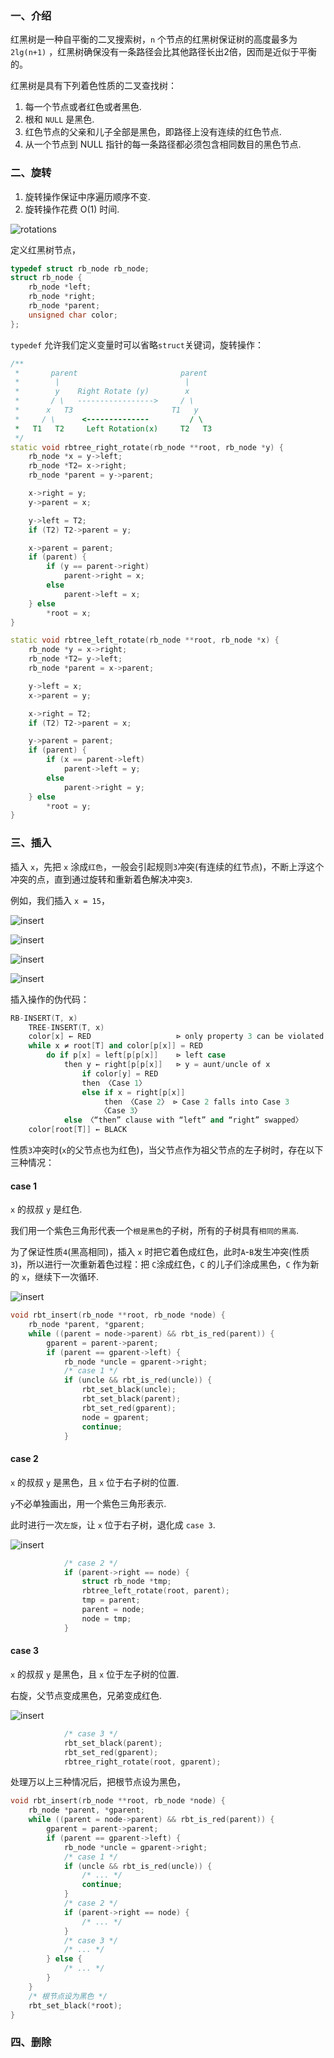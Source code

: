 ### 一、介绍

红黑树是一种自平衡的二叉搜索树，`n` 个节点的红黑树保证树的高度最多为 `2lg(n+1)` ，红黑树确保没有一条路径会比其他路径长出2倍，因而是近似于平衡的。

红黑树是具有下列着色性质的二叉查找树：
1. 每一个节点或者红色或者黑色.
2. 根和 `NULL` 是黑色.
3. 红色节点的父亲和儿子全部是黑色，即路径上没有连续的红色节点.
4. 从一个节点到 NULL 指针的每一条路径都必须包含相同数目的黑色节点. 


### 二、旋转


1. 旋转操作保证中序遍历顺序不变.
2. 旋转操作花费 O(1) 时间.

![rotations](pics/rotations.png)

定义红黑树节点，
```c++
typedef struct rb_node rb_node;
struct rb_node {
    rb_node *left;
    rb_node *right;
    rb_node *parent;
    unsigned char color;
};
```

`typedef` 允许我们定义变量时可以省略`struct`关键词，旋转操作：

```c++
/**
 *       parent                       parent
 *        |                            |
 *        y    Right Rotate (y)        x      
 *       / \   ----------------->     / \   
 *      x   T3                      T1   y        
 *     / \      <--------------         / \
 *   T1   T2     Left Rotation(x)     T2   T3
 */
static void rbtree_right_rotate(rb_node **root, rb_node *y) {
    rb_node *x = y->left;
    rb_node *T2= x->right;
    rb_node *parent = y->parent;

    x->right = y;
    y->parent = x;

    y->left = T2;
    if (T2) T2->parent = y;

    x->parent = parent;
    if (parent) {
        if (y == parent->right)
            parent->right = x;
        else
            parent->left = x;
    } else
        *root = x;
}

static void rbtree_left_rotate(rb_node **root, rb_node *x) {
    rb_node *y = x->right;
    rb_node *T2= y->left;
    rb_node *parent = x->parent;

    y->left = x;
    x->parent = y;

    x->right = T2;
    if (T2) T2->parent = x;

    y->parent = parent;
    if (parent) {
        if (x == parent->left) 
            parent->left = y;
        else 
            parent->right = y;
    } else
        *root = y;
}
```




### 三、插入

插入 `x`，先把 `x` 涂成`红色`，一般会引起规则`3`冲突(有连续的红节点)，不断上浮这个冲突的点，直到通过旋转和重新着色解决冲突`3`.

例如，我们插入 `x = 15`，

![insert](pics/insert1.png)

![insert](pics/insert2.png)

![insert](pics/insert3.png)

![insert](pics/insert4.png)


插入操作的伪代码：
```c++
RB-INSERT(T, x)
    TREE-INSERT(T, x)
    color[x] ← RED                   ⊳ only property 3 can be violated
    while x ≠ root[T] and color[p[x]] = RED
        do if p[x] = left[p[p[x]]    ⊳ left case
            then y ← right[p[p[x]]   ⊳ y = aunt/uncle of x
                if color[y] = RED
                then 〈Case 1〉
                else if x = right[p[x]]
                     then 〈Case 2〉 ⊳ Case 2 falls into Case 3
                    〈Case 3〉
            else 〈“then” clause with “left” and “right” swapped〉
    color[root[T]] ← BLACK
```

性质`3`冲突时(`x`的父节点也为红色)，当父节点作为祖父节点的左子树时，存在以下三种情况：

#### case 1

`x` 的叔叔 `y` 是红色.

我们用一个紫色三角形代表一个`根是黑色`的子树，所有的子树具有`相同的黑高`.

为了保证性质`4`(黑高相同)，插入 `x` 时把它着色成红色，此时`A`-`B`发生冲突(性质`3`)，所以进行一次重新着色过程：把 `C`涂成红色，`C` 的儿子们涂成黑色，`C` 作为新的 `x`，继续下一次循环.

![insert](pics/insert-case1.png)

```c++
void rbt_insert(rb_node **root, rb_node *node) {
    rb_node *parent, *gparent;
    while ((parent = node->parent) && rbt_is_red(parent)) {
        gparent = parent->parent;
        if (parent == gparent->left) {
            rb_node *uncle = gparent->right;
            /* case 1 */
            if (uncle && rbt_is_red(uncle)) {
                rbt_set_black(uncle);
                rbt_set_black(parent);
                rbt_set_red(gparent);
                node = gparent;
                continue;
            }
```

#### case 2

`x` 的叔叔 `y` 是黑色，且 `x` 位于右子树的位置.

`y`不必单独画出，用一个紫色三角形表示.

此时进行一次`左旋`，让 `x` 位于右子树，退化成 `case 3`.

![insert](pics/insert-case2.png)

```c++
            /* case 2 */
            if (parent->right == node) {
                struct rb_node *tmp;
                rbtree_left_rotate(root, parent);
                tmp = parent;
                parent = node;
                node = tmp;
            }
```

#### case 3

`x` 的叔叔 `y` 是黑色，且 `x` 位于左子树的位置.

右旋，父节点变成黑色，兄弟变成红色.

![insert](pics/insert-case3.png)

```c++
            /* case 3 */
            rbt_set_black(parent);
            rbt_set_red(gparent);
            rbtree_right_rotate(root, gparent);
```

处理万以上三种情况后，把根节点设为黑色，

```c++
void rbt_insert(rb_node **root, rb_node *node) {
    rb_node *parent, *gparent;
    while ((parent = node->parent) && rbt_is_red(parent)) {
        gparent = parent->parent;
        if (parent == gparent->left) {
            rb_node *uncle = gparent->right;
            /* case 1 */
            if (uncle && rbt_is_red(uncle)) {
                /* ... */
                continue;
            }
            /* case 2 */
            if (parent->right == node) {
                /* ... */
            }
            /* case 3 */
            /* ... */
        } else {
            /* ... */
        }
    }
    /* 根节点设为黑色 */
    rbt_set_black(*root);
}
```


### 四、删除








